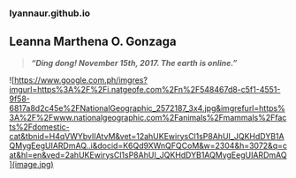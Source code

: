 ### lyannaur.github.io
## Leanna Marthena O. Gonzaga

> ***“Ding dong! November 15th, 2017. The earth is online.”***

![https://www.google.com.ph/imgres?imgurl=https%3A%2F%2Fi.natgeofe.com%2Fn%2F548467d8-c5f1-4551-9f58-6817a8d2c45e%2FNationalGeographic_2572187_3x4.jpg&imgrefurl=https%3A%2F%2Fwww.nationalgeographic.com%2Fanimals%2Fmammals%2Ffacts%2Fdomestic-cat&tbnid=H4qVWYbvIIAtvM&vet=12ahUKEwirysCl1sP8AhUI_JQKHdDYB1AQMygEegUIARDmAQ..i&docid=K6Qd9XWnQFQCoM&w=2304&h=3072&q=cat&hl=en&ved=2ahUKEwirysCl1sP8AhUI_JQKHdDYB1AQMygEegUIARDmAQ](image.jpg)
